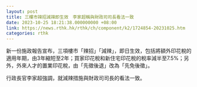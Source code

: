 ```yaml
---
layout: post
title: 三樓市辣招減辣即生效　李家超稱與財政司司長看法一致
date: 2023-10-25 18:21:38.000000000 +08:00
link: https://news.rthk.hk/rthk/ch/component/k2/1724854-20231025.htm
categories: rthk
---
```


新一份施政報告宣布，三項樓市「辣招」「減辣」，即日生效，包括將額外印花稅的適用年期，由3年縮短至2年；買家印花稅和新住宅印花稅的稅率減半至7.5%；另外，外來人才的置業印花稅，由「先徵後退」改為「先免後徵」。

行政長官李家超強調，就減辣措施與財政司司長的看法一致。
